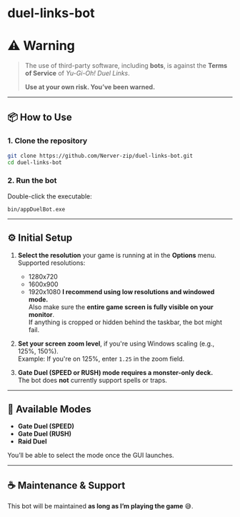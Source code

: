 # duel-links-bot
# ⚠️ Warning

> The use of third-party software, including **bots**, is against the **Terms of Service** of _Yu-Gi-Oh! Duel Links_.  
>  
> **Use at your own risk. You’ve been warned.**

---

## 📦 How to Use

### 1. Clone the repository
```bash
git clone https://github.com/Nerver-zip/duel-links-bot.git
cd duel-links-bot
```

### 2. Run the bot

Double-click the executable:

```
bin/appDuelBot.exe
```

---

## ⚙️ Initial Setup

1. **Select the resolution** your game is running at in the **Options** menu.  
   Supported resolutions:
   - 1280x720  
   - 1600x900  
   - 1920x1080
   **I recommend using low resolutions and windowed mode.**  
   Also make sure the **entire game screen is fully visible on your monitor**.  
   If anything is cropped or hidden behind the taskbar, the bot might fail.

2. **Set your screen zoom level**, if you're using Windows scaling (e.g., 125%, 150%).  
   Example: If you're on 125%, enter `1.25` in the zoom field.

3. **Gate Duel (SPEED or RUSH) mode requires a monster-only deck.**  
   The bot does **not** currently support spells or traps.

---

## 🤖 Available Modes

- **Gate Duel (SPEED)**
- **Gate Duel (RUSH)**
- **Raid Duel**

You’ll be able to select the mode once the GUI launches.

---

## ☕ Maintenance & Support
This bot will be maintained **as long as I’m playing the game** 😅.  
